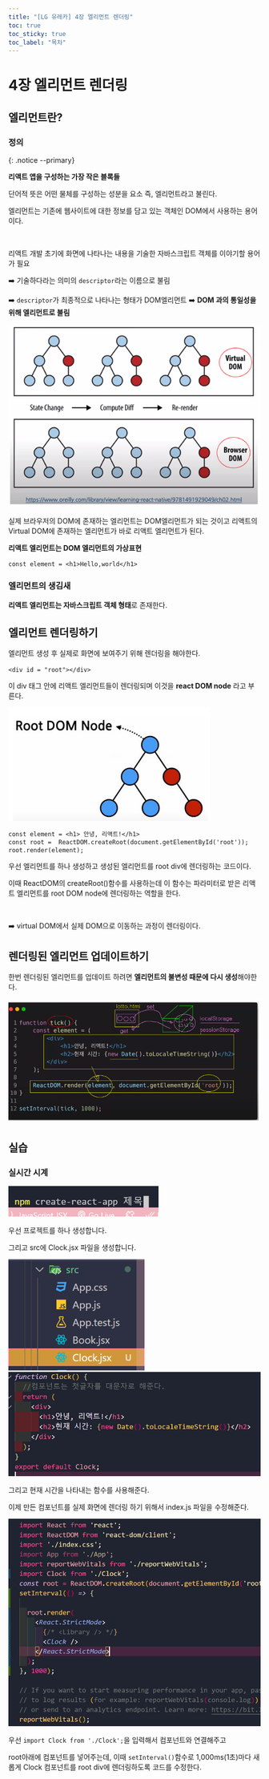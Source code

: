 ```yaml
---
title: "[LG 유레카] 4장 엘리먼트 렌더링"
toc: true
toc_sticky: true
toc_label: "목차"
---
```


# 4장 엘리먼트 렌더링

## 엘리먼트란?

### 정의

{: .notice --primary}

**리액트 앱을 구성하는 가장 작은 블록들**

단어적 뜻은 어떤 물체를 구성하는 성분을 요소 즉, 엘리먼트라고 불린다.

엘리먼트는 기존에 웹사이트에 대한 정보를 담고 있는 객체인 DOM에서 사용하는 용어이다.

<br>

리액트 개발 초기에 <span class="hlm">화면에 나타나는 내용을 기술한 자바스크립트 객체</span>를 이야기할 용어가 필요

➡️ 기술하다라는 의미의 `descriptor`라는 이름으로 불림

➡️ `descriptor`가 최종적으로 나타나는 형태가 DOM엘리먼트 ➡️ **DOM 과의 통일성을 위해 엘리먼트로 불림**

![image-20240808102424367](/../../images/2024-08-08-리액트2/image-20240808102424367.png)

실제 브라우저의 DOM에 존재하는 엘리먼트는 DOM엘리먼트가 되는 것이고 리액트의 Virtual DOM에 존재하는 엘리먼트가 바로 리액트 엘리먼트가 된다.

<span class="hlm">**리액트 엘리먼트는 DOM 엘리먼트의 가상표현**</span>



``` react
const element = <h1>Hello,world</h1>
```



### 엘리먼트의 생김새

**리액트 엘리먼트는 자바스크립트 객체 형태**로 존재한다.



## 엘리먼트 렌더링하기

엘리먼트 생성 후 실제로 화면에 보여주기 위해 렌더링을 해야한다.

`<div id = "root"></div>`

이 div 태그 안에 리액트 엘리먼트들이 렌더링되며 이것을 **react DOM node** 라고 부른다.

![image-20240808102837002](../../../images/2024-08-08-리액트2/image-20240808102837002.png)



``` react
const element = <h1> 안녕, 리액트!</h1>
const root =  ReactDOM.createRoot(document.getElementById('root'));
root.render(element);
```

우선 엘리먼트를 하나 생성하고 생성된 엘리먼트를 root div에 렌더링하는 코드이다.

이때 ReactDOM의 createRoot()함수를 사용하는데 이 함수는 파라미터로 받은 리액트 엘리먼트를 root DOM node에 렌더링하는 역할을 한다.

<br>

➡️ virtual DOM에서 실제 DOM으로 이동하는 과정이 렌더링이다.

## 렌더링된 엘리먼트 업데이트하기

한번 렌더링된 엘리먼트를 업데이트 하려면 **엘리먼트의 불변성 때문에 다시 생성**해야한다.



![image-20240808103510489](../../../images/2024-08-08-리액트2/image-20240808103510489.png)



## 실습

### 실시간 시계 

<img src="../../../images/2024-08-08-리액트2/image-20240808111947669.png" alt="image-20240808111947669" style="zoom:67%;" />

우선 프로젝트를 하나 생성합니다.

그리고 src에 Clock.jsx 파일을 생성합니다.

<img src="../../../images/2024-08-08-리액트2/image-20240808112033150.png" alt="image-20240808112033150" style="zoom:80%;" />



<img src="../../../images/2024-08-08-리액트2/image-20240808112107276.png" alt="image-20240808112107276" style="zoom:80%;" />

그리고 현재 시간을 나타내는 함수를 사용해준다.

이제 만든 컴포넌트를 실제 화면에 렌더링 하기 위해서 index.js 파일을 수정해준다.

![image-20240808112235206](../../../images/2024-08-08-리액트2/image-20240808112235206.png)

우선 `import Clock from './Clock';`을 입력해서 컴포넌트와 연결해주고

root아래에 컴포넌트를 넣어주는데, 이때 `setInterval()`함수로 1,000ms(1초)마다 새롭게 Clock 컴포넌트를 root div에  렌더링하도록 코드를 수정한다.